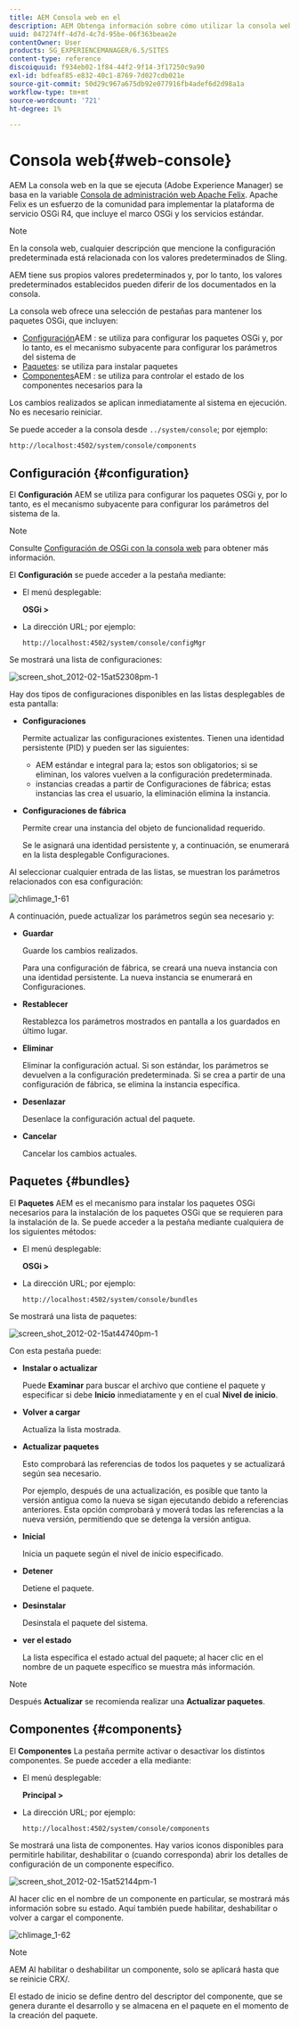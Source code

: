 ```yaml
---
title: AEM Consola web en el
description: AEM Obtenga información sobre cómo utilizar la consola web en el uso de la plataforma de.
uuid: 047274ff-4d7d-4c7d-95be-06f363beae2e
contentOwner: User
products: SG_EXPERIENCEMANAGER/6.5/SITES
content-type: reference
discoiquuid: f934eb02-1f84-44f2-9f14-3f17250c9a90
exl-id: bdfeaf85-e832-40c1-8769-7d027cdb021e
source-git-commit: 50d29c967a675db92e077916fb4adef6d2d98a1a
workflow-type: tm+mt
source-wordcount: '721'
ht-degree: 1%

---
```


# Consola web{#web-console}

AEM La consola web en la que se ejecuta (Adobe Experience Manager) se basa en la variable [Consola de administración web Apache Felix](https://felix.apache.org/documentation/subprojects/apache-felix-web-console.html). Apache Felix es un esfuerzo de la comunidad para implementar la plataforma de servicio OSGi R4, que incluye el marco OSGi y los servicios estándar.

>[!NOTE]
>
>En la consola web, cualquier descripción que mencione la configuración predeterminada está relacionada con los valores predeterminados de Sling.
>
>AEM tiene sus propios valores predeterminados y, por lo tanto, los valores predeterminados establecidos pueden diferir de los documentados en la consola.

La consola web ofrece una selección de pestañas para mantener los paquetes OSGi, que incluyen:

* [Configuración](#configuration)AEM : se utiliza para configurar los paquetes OSGi y, por lo tanto, es el mecanismo subyacente para configurar los parámetros del sistema de
* [Paquetes](#bundles): se utiliza para instalar paquetes
* [Componentes](#components)AEM : se utiliza para controlar el estado de los componentes necesarios para la

Los cambios realizados se aplican inmediatamente al sistema en ejecución. No es necesario reiniciar.

Se puede acceder a la consola desde `../system/console`; por ejemplo:

`http://localhost:4502/system/console/components`

## Configuración {#configuration}

El **Configuración** AEM se utiliza para configurar los paquetes OSGi y, por lo tanto, es el mecanismo subyacente para configurar los parámetros del sistema de la.

>[!NOTE]
>
>Consulte [Configuración de OSGi con la consola web](/help/sites-deploying/configuring-osgi.md#osgi-configuration-with-the-web-console) para obtener más información.

El **Configuración** se puede acceder a la pestaña mediante:

* El menú desplegable:

  **OSGi >**

* La dirección URL; por ejemplo:

  `http://localhost:4502/system/console/configMgr`

Se mostrará una lista de configuraciones:

![screen_shot_2012-02-15at52308pm-1](assets/screen_shot_2012-02-15at52308pm-1.png)

Hay dos tipos de configuraciones disponibles en las listas desplegables de esta pantalla:

* **Configuraciones**

  Permite actualizar las configuraciones existentes. Tienen una identidad persistente (PID) y pueden ser las siguientes:

   * AEM estándar e integral para la; estos son obligatorios; si se eliminan, los valores vuelven a la configuración predeterminada.
   * instancias creadas a partir de Configuraciones de fábrica; estas instancias las crea el usuario, la eliminación elimina la instancia.

* **Configuraciones de fábrica**

  Permite crear una instancia del objeto de funcionalidad requerido.

  Se le asignará una identidad persistente y, a continuación, se enumerará en la lista desplegable Configuraciones.

Al seleccionar cualquier entrada de las listas, se muestran los parámetros relacionados con esa configuración:

![chlimage_1-61](assets/chlimage_1-61.png)

A continuación, puede actualizar los parámetros según sea necesario y:

* **Guardar**

  Guarde los cambios realizados.

  Para una configuración de fábrica, se creará una nueva instancia con una identidad persistente. La nueva instancia se enumerará en Configuraciones.

* **Restablecer**

  Restablezca los parámetros mostrados en pantalla a los guardados en último lugar.

* **Eliminar**

  Eliminar la configuración actual. Si son estándar, los parámetros se devuelven a la configuración predeterminada. Si se crea a partir de una configuración de fábrica, se elimina la instancia específica.

* **Desenlazar**

  Desenlace la configuración actual del paquete.

* **Cancelar**

  Cancelar los cambios actuales.

## Paquetes {#bundles}

El **Paquetes** AEM es el mecanismo para instalar los paquetes OSGi necesarios para la instalación de los paquetes OSGi que se requieren para la instalación de la. Se puede acceder a la pestaña mediante cualquiera de los siguientes métodos:

* El menú desplegable:

  **OSGi >**

* La dirección URL; por ejemplo:

  `http://localhost:4502/system/console/bundles`

Se mostrará una lista de paquetes:

![screen_shot_2012-02-15at44740pm-1](assets/screen_shot_2012-02-15at44740pm-1.png)

Con esta pestaña puede:

* **Instalar o actualizar**

  Puede **Examinar** para buscar el archivo que contiene el paquete y especificar si debe **Inicio** inmediatamente y en el cual **Nivel de inicio**.

* **Volver a cargar**

  Actualiza la lista mostrada.

* **Actualizar paquetes**

  Esto comprobará las referencias de todos los paquetes y se actualizará según sea necesario.

  Por ejemplo, después de una actualización, es posible que tanto la versión antigua como la nueva se sigan ejecutando debido a referencias anteriores. Esta opción comprobará y moverá todas las referencias a la nueva versión, permitiendo que se detenga la versión antigua.

* **Inicial**

  Inicia un paquete según el nivel de inicio especificado.

* **Detener**

  Detiene el paquete.

* **Desinstalar**

  Desinstala el paquete del sistema.

* **ver el estado**

  La lista especifica el estado actual del paquete; al hacer clic en el nombre de un paquete específico se muestra más información.

>[!NOTE]
>
>Después **Actualizar** se recomienda realizar una **Actualizar paquetes**.

## Componentes {#components}

El **Componentes** La pestaña permite activar o desactivar los distintos componentes. Se puede acceder a ella mediante:

* El menú desplegable:

  **Principal >**

* La dirección URL; por ejemplo:

  `http://localhost:4502/system/console/components`

Se mostrará una lista de componentes. Hay varios iconos disponibles para permitirle habilitar, deshabilitar o (cuando corresponda) abrir los detalles de configuración de un componente específico.

![screen_shot_2012-02-15at52144pm-1](assets/screen_shot_2012-02-15at52144pm-1.png)

Al hacer clic en el nombre de un componente en particular, se mostrará más información sobre su estado. Aquí también puede habilitar, deshabilitar o volver a cargar el componente.

![chlimage_1-62](assets/chlimage_1-62.png)

>[!NOTE]
>
>AEM Al habilitar o deshabilitar un componente, solo se aplicará hasta que se reinicie CRX/.
>
>El estado de inicio se define dentro del descriptor del componente, que se genera durante el desarrollo y se almacena en el paquete en el momento de la creación del paquete.
